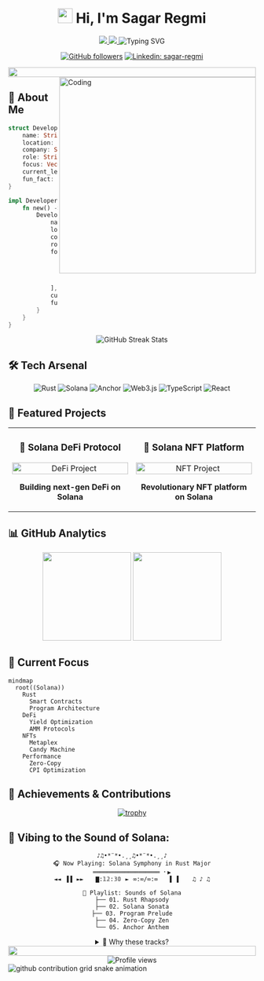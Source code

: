 
# <div align="center"><img src="https://media.giphy.com/media/hvRJCLFzcasrR4ia7z/giphy.gif" width="30px"> Hi, I'm Sagar Regmi</div>

<div align="center">
  
  <!-- Custom badges with gradient backgrounds -->
  <a href="https://solana.com" target="_blank">
    <img src="https://img.shields.io/badge/Solana-Developer-gradient?style=for-the-badge&logo=solana&logoColor=white&labelColor=14F195&color=000000"/>
  </a>
  <a href="https://www.rust-lang.org/" target="_blank">
    <img src="https://img.shields.io/badge/Rust-Expert-gradient?style=for-the-badge&logo=rust&logoColor=white&labelColor=B7410E&color=000000"/>
  </a>
  
  <img src="https://readme-typing-svg.herokuapp.com?font=Fira+Code&weight=600&size=28&duration=4000&pause=1000&color=14F195&center=true&vCenter=true&width=435&lines=Solana+Developer;Rust+Enthusiast;Web3+Innovator;Blockchain+Architect" alt="Typing SVG" />
  
  [![GitHub followers](https://img.shields.io/github/followers/sagarregmi2057?label=Follow&style=social)](https://github.com/sagarregmi2057)
  [![Linkedin: sagar-regmi](https://img.shields.io/badge/-Sagar%20Regmi-blue?style=flat-square&logo=Linkedin&logoColor=white&link=https://www.linkedin.com/in/sagar-regmi-60b377216/)](https://www.linkedin.com/in/sagar-regmi-60b377216/)
</div>

<div align="center">
  <!-- Gradient line -->
  <img src="https://i.imgur.com/dBaSKWF.gif" height="20" width="100%">
</div>

<img align="right" alt="Coding" width="400" src="https://media.giphy.com/media/v1.Y2lkPTc5MGI3NjExNmZiMzM2ZTBkMzBmZGY5ZDM4NjQ2ZjM5NzY0NmM1NzM0ZmJiZjNlYiZlcD12MV9pbnRlcm5hbF9naWZzX2dpZklkJmN0PWc/qgQUggAC3Pfv687qPC/giphy.gif">

## 🚀 About Me

```rust
struct Developer {
    name: String,
    location: String,
    company: String,
    role: String,
    focus: Vec<String>,
    current_learning: String,
    fun_fact: String
}

impl Developer {
    fn new() -> Self {
        Developer {
            name: String::from("Sagar Regmi"),
            location: String::from("Germany"),
            company: String::from("TrustledgerAi.com"),
            role: String::from("Solana Developer"),
            focus: vec![
                String::from("Rust"),
                String::from("Solana"),
                String::from("Web3"),
                String::from("DeFi")
            ],
            current_learning: String::from("Zero-Knowledge Proofs"),
            fun_fact: String::from("I dream in Rust")
        }
    }
}
```

<div align="center">
  <img src="https://github-readme-streak-stats.herokuapp.com/?user=sagarregmi2057&theme=radical&hide_border=true&background=0D1117&stroke=0D1117&ring=14F195&fire=14F195&currStreakLabel=14F195" alt="GitHub Streak Stats"/>
</div>

## 🛠️ Tech Arsenal

<div align="center">
  
  ![Rust](https://img.shields.io/badge/-Rust-000000?style=for-the-badge&logo=rust&logoColor=B7410E)
  ![Solana](https://img.shields.io/badge/-Solana-000000?style=for-the-badge&logo=solana&logoColor=14F195)
  ![Anchor](https://img.shields.io/badge/-Anchor-000000?style=for-the-badge&logo=anchor&logoColor=14F195)
  ![Web3.js](https://img.shields.io/badge/-Web3.js-000000?style=for-the-badge&logo=web3.js&logoColor=F16822)
  ![TypeScript](https://img.shields.io/badge/-TypeScript-000000?style=for-the-badge&logo=typescript&logoColor=3178C6)
  ![React](https://img.shields.io/badge/-React-000000?style=for-the-badge&logo=react&logoColor=61DAFB)
  
</div>

## 🌟 Featured Projects

<table>
  <tr>
    <td width="50%">
      <h3 align="center">🦀 Solana DeFi Protocol</h3>
      <div align="center">
        <img src="https://media.giphy.com/media/v1.Y2lkPTc5MGI3NjExYjM0YTY5ZjFjODM0ZWM0ZjE3OGM4ZDM4MzBkY2ZjZDM4ZjI4ZjZlNyZlcD12MV9pbnRlcm5hbF9naWZzX2dpZklkJmN0PWc/HX5ySrKEsBwKfHFXD1/giphy.gif" width="100%" alt="DeFi Project"/>
        <p><strong>Building next-gen DeFi on Solana</strong></p>
      </div>
    </td>
    <td width="50%">
      <h3 align="center">🎨 Solana NFT Platform</h3>
      <div align="center">
        <img src="https://media.giphy.com/media/v1.Y2lkPTc5MGI3NjExNjk0NzBkYzM4ZmM4ZTM4MzM1ZjM4ZjM1ZjQ4NzM0ZmE4ZjI4NjM4YyZlcD12MV9pbnRlcm5hbF9naWZzX2dpZklkJmN0PWc/1n4FT4KRQkDvK0IO4X/giphy.gif" width="100%" alt="NFT Project"/>
        <p><strong>Revolutionary NFT platform on Solana</strong></p>
      </div>
    </td>
  </tr>
</table>

## 📊 GitHub Analytics

<div align="center">
  <img height="180em" src="https://github-readme-stats-sagarregmi2057.vercel.app/api?username=sagarregmi2057&show_icons=true&theme=radical&hide_border=true&bg_color=0D1117&title_color=14F195&icon_color=14F195&text_color=FFFFFF"/>
  <img height="180em" src="https://github-readme-stats-sagarregmi2057.vercel.app/api/top-langs/?username=sagarregmi2057&layout=compact&theme=radical&hide_border=true&bg_color=0D1117&title_color=14F195&text_color=FFFFFF"/>
</div>

## 🎯 Current Focus

```mermaid
mindmap
  root((Solana))
    Rust
      Smart Contracts
      Program Architecture
    DeFi
      Yield Optimization
      AMM Protocols
    NFTs
      Metaplex
      Candy Machine
    Performance
      Zero-Copy
      CPI Optimization
```

## 💫 Achievements & Contributions

<div align="center">
  
  [![trophy](https://github-profile-trophy.vercel.app/?username=sagarregmi2057&theme=darkhub&no-frame=true&row=1&column=6)](https://github.com/ryo-ma/github-profile-trophy)
  
</div>

## 🎵 Vibing to the Sound of Solana:

<div align="center">

```ascii
♪♫•*¨*•.¸¸♫•*¨*•.¸¸♪
🎧 Now Playing: Solana Symphony in Rust Major
═══════════════════ ⠂▶
◄◄⠀▐▐⠀►►⠀⠀ ▇:𝟙𝟚:𝟛𝟘⠀►⠀∞:∞/∞:∞⠀⠀ ▌ ▌⠀⠀ ♫ ♪ ♫

🎼 Playlist: Sounds of Solana
├── 01. Rust Rhapsody
├── 02. Solana Sonata
├── 03. Program Prelude
├── 04. Zero-Copy Zen
└── 05. Anchor Anthem
```

<details>
<summary>🎵 Why these tracks?</summary>

> Each "song" represents a different aspect of Solana development:
> - **Rust Rhapsody**: The elegant patterns of Rust programming
> - **Solana Sonata**: The high-performance blockchain symphony
> - **Program Prelude**: The art of smart contract composition
> - **Zero-Copy Zen**: The efficiency of memory management
> - **Anchor Anthem**: The framework that brings it all together

</details>
</div>

<div align="center">
  <!-- Gradient line -->
  <img src="https://i.imgur.com/dBaSKWF.gif" height="20" width="100%">
  
  <img src="https://komarev.com/ghpvc/?username=sagarregmi2057&label=Profile%20views&color=14F195&style=flat" alt="Profile views"/>
</div>

<!-- Snake animation -->
<picture>
  <source media="(prefers-color-scheme: dark)" srcset="https://raw.githubusercontent.com/sagarregmi2057/sagarregmi2057/output/github-contribution-grid-snake-dark.svg">
  <source media="(prefers-color-scheme: light)" srcset="https://raw.githubusercontent.com/sagarregmi2057/sagarregmi2057/output/github-contribution-grid-snake.svg">
  <img alt="github contribution grid snake animation" src="https://raw.githubusercontent.com/sagarregmi2057/sagarregmi2057/output/github-contribution-grid-snake.svg">
</picture> 
